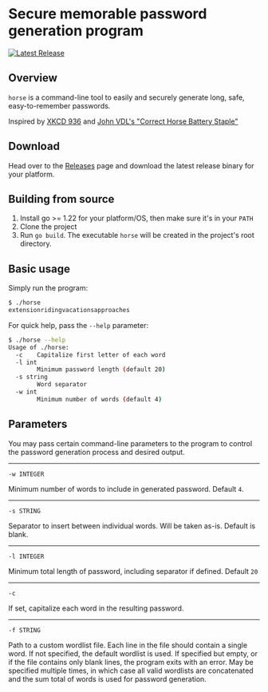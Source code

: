 # Secure memorable password generation program
[![Latest Release](https://github.com/kalatabe/horse/actions/workflows/release.yaml/badge.svg)](https://github.com/kalatabe/horse/actions/workflows/release.yaml)
## Overview

`horse` is a command-line tool to easily and securely generate long, safe, easy-to-remember passwords.

Inspired by [XKCD 936](https://xkcd.com/936/)
and [John VDL's "Correct Horse Battery Staple"](https://bitbucket.org/jvdl/correcthorsebatterystaple)

## Download

Head over to the [Releases](https://github.com/kalatabe/horse/releases) page and download the latest release binary for your platform.

## Building from source

1. Install go >= 1.22 for your platform/OS, then make sure it's in your `PATH`
2. Clone the project
3. Run `go build`. The executable `horse` will be created in the project's root directory.

## Basic usage

Simply run the program:

```bash
$ ./horse 
extensionridingvacationsapproaches
```

For quick help, pass the `--help` parameter:

```bash
$ ./horse --help
Usage of ./horse:
  -c	Capitalize first letter of each word
  -l int
    	Minimum password length (default 20)
  -s string
    	Word separator
  -w int
    	Minimum number of words (default 4)

```

## Parameters


You may pass certain command-line parameters to the program to control
the password generation process and desired output.

---

    -w INTEGER

Minimum number of words to include in generated password. Default `4`.

---

    -s STRING

Separator to insert between individual words. Will be taken as-is. Default is blank.

---

    -l INTEGER

Minimum total length of password, including separator if defined. Default `20`

---
    -c

If set, capitalize each word in the resulting password.

---
    -f STRING

Path to a custom wordlist file. Each line in the file should contain a single word.
If not specified, the default wordlist is used. If specified but empty, or if the file contains only blank lines, the program exits with an error. May be specified multiple times, in which case all valid wordlists are concatenated and the sum total of words is used for password generation.
